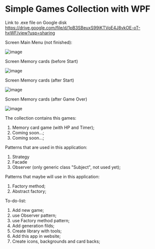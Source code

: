 # Simple Games Collection with WPF
Link to .exe file on Google disk
https://drive.google.com/file/d/1pB3SBeuxS99iKTVoE4J8vkOE-oT-hxWF/view?usp=sharing

Screen Main Menu (not finished):

![image](https://github.com/Artemio12/SimpleGamesCollectionWPF/assets/59345054/579c10e4-11bd-493a-bb96-fd74bae6468e)

Screen Memory cards (before Start)

![image](https://github.com/Artemio12/SimpleGamesCollectionWPF/assets/59345054/4d98e8c8-bd0b-4cab-94b6-88201462f01c)

Screen Memory cards (after Start)

![image](https://github.com/Artemio12/SimpleGamesCollectionWPF/assets/59345054/5232f944-3471-43fa-ace2-fde127bf3172)

Screen Memory cards (after Game Over)

![image](https://github.com/Artemio12/SimpleGamesCollectionWPF/assets/59345054/680f3234-751f-4e1e-828c-e08b27436753)

The collection contains this games:
1. Memory card game (with HP and Timer);
2. Coming soon...;
3. Coming soon...;
   
Patterns that are used in this application:
1. Strategy
2. Facade
3. Observer (only generic class "Subject", not used yet);

Patterns that maybe will use in this application:
1. Factory method;
2. Abstract factory;

To-do-list:
1. Add new game;
2. use Observer pattern;
3. use Factory method pattern;
4. Add generation filds;
5. Create library with tools;
6. Add this app in website;
7. Create icons, backgrounds and card backs;

